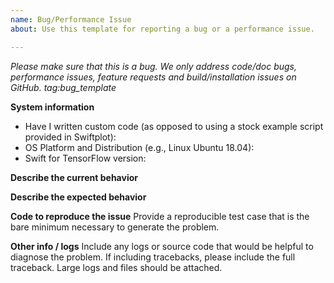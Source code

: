```yaml
---
name: Bug/Performance Issue
about: Use this template for reporting a bug or a performance issue.

---
```


<em>Please make sure that this is a bug. We only address code/doc bugs, performance issues, feature requests and build/installation issues on GitHub. tag:bug_template</em>

**System information**
- Have I written custom code (as opposed to using a stock example script provided in Swiftplot):
- OS Platform and Distribution (e.g., Linux Ubuntu 18.04):
- Swift for TensorFlow version:


**Describe the current behavior**

**Describe the expected behavior**

**Code to reproduce the issue**
Provide a reproducible test case that is the bare minimum necessary to generate the problem.

**Other info / logs**
Include any logs or source code that would be helpful to diagnose the problem. If including tracebacks, please include the full traceback. Large logs and files should be attached.
